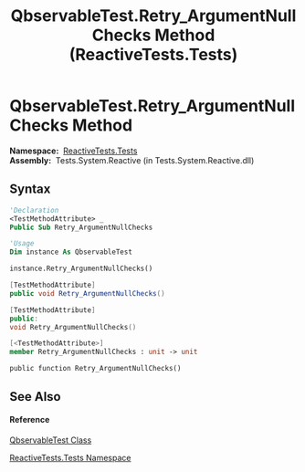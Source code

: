 ﻿---
title: QbservableTest.Retry_ArgumentNullChecks Method  (ReactiveTests.Tests)
TOCTitle: Retry_ArgumentNullChecks Method
ms:assetid: M:ReactiveTests.Tests.QbservableTest.Retry_ArgumentNullChecks
ms:mtpsurl: https://msdn.microsoft.com/en-us/library/reactivetests.tests.qbservabletest.retry_argumentnullchecks(v=VS.103)
ms:contentKeyID: 36619923
ms.date: 06/28/2011
mtps_version: v=VS.103
f1_keywords:
- ReactiveTests.Tests.QbservableTest.Retry_ArgumentNullChecks
dev_langs:
- CSharp
- JScript
- VB
- FSharp
- c++
---

# QbservableTest.Retry\_ArgumentNullChecks Method

**Namespace:**  [ReactiveTests.Tests](hh289046\(v=vs.103\).md)  
**Assembly:**  Tests.System.Reactive (in Tests.System.Reactive.dll)

## Syntax

``` vb
'Declaration
<TestMethodAttribute> _
Public Sub Retry_ArgumentNullChecks
```

``` vb
'Usage
Dim instance As QbservableTest

instance.Retry_ArgumentNullChecks()
```

``` csharp
[TestMethodAttribute]
public void Retry_ArgumentNullChecks()
```

``` c++
[TestMethodAttribute]
public:
void Retry_ArgumentNullChecks()
```

``` fsharp
[<TestMethodAttribute>]
member Retry_ArgumentNullChecks : unit -> unit 
```

``` jscript
public function Retry_ArgumentNullChecks()
```

## See Also

#### Reference

[QbservableTest Class](hh315250\(v=vs.103\).md)

[ReactiveTests.Tests Namespace](hh289046\(v=vs.103\).md)

